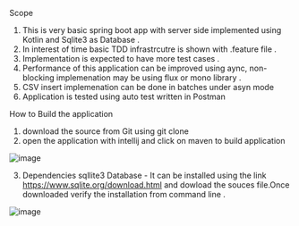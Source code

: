 Scope 
1. This is very basic spring boot app with server side implemented using Kotlin and Sqlite3 as Database .
2. In interest of time basic TDD infrastrcutre is shown with .feature file .
3. Implementation is expected to have more test cases .
4. Performance of this application can be improved using aync, non-blocking implemenation may be using flux or mono library .
5. CSV insert implemenation can be done in batches under asyn mode 
6. Application is tested using auto test written in Postman 


How to Build the application 
1. download the source from Git using git clone 
2. open the application with intellij and click on maven to build application 

 ![image](https://user-images.githubusercontent.com/14144934/123178755-76f97e80-d4ba-11eb-8149-93c8b68480dd.png)
 
 
3. Dependencies sqllite3 Database - It can be installed using the link https://www.sqlite.org/download.html and dowload the souces file.Once downloaded verify the installation from command line .


![image](https://user-images.githubusercontent.com/14144934/123178954-ea02f500-d4ba-11eb-9316-48b1b8693530.png)


